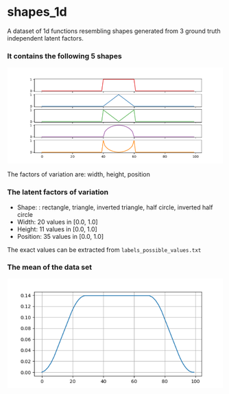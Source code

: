 # shapes_1d
A dataset of 1d functions resembling shapes generated from 3 ground truth independent latent factors.

### It contains the following 5 shapes

![shapes](images/shapes.png)

The factors of variation are: width, height, position

### The latent factors of variation
- Shape: : rectangle, triangle, inverted triangle, half circle, inverted half circle
- Width: 20 values in [0.0, 1.0]
- Height: 11 values in [0.0, 1.0]
- Position: 35 values in [0.0, 1.0]

The exact values can be extracted from `labels_possible_values.txt`

### The mean of the data set 

![mean](images/mean.png)
